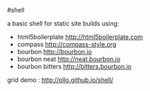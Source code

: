 #shell

a basic shell for static site builds using: 

+ html5boilerplate <http://html5boilerplate.com>
+ compass <http://compass-style.org>
+ bourbon <http://bourbon.io>
+ bourbon neat <http://neat.bourbon.io>
+ bourbon bitters <http://bitters.bourbon.io>

grid demo : <http://ollo.github.io/shell/>